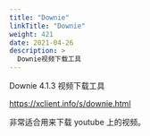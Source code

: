 ```yaml
---
title: "Downie"
linkTitle: "Downie"
weight: 421
date: 2021-04-26
description: >
  Downie视频下载工具
---
```



Downie 4.1.3 视频下载工具

https://xclient.info/s/downie.html

非常适合用来下载 youtube 上的视频。